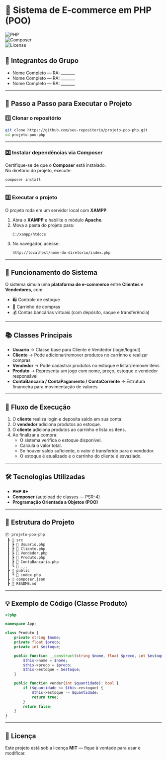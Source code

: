 # 🛒 Sistema de E-commerce em PHP (POO)

![PHP](https://img.shields.io/badge/PHP-8%2B-777BB4?logo=php&logoColor=white)  
![Composer](https://img.shields.io/badge/Composer-Autoload-orange?logo=composer)  
![License](https://img.shields.io/badge/license-MIT-green)  

## 👥 Integrantes do Grupo
- Nome Completo — RA: _______  
- Nome Completo — RA: _______  
- Nome Completo — RA: _______  

---

## 🚀 Passo a Passo para Executar o Projeto

### 1️⃣ Clonar o repositório
```bash
git clone https://github.com/seu-repositorio/projeto-poo-php.git
cd projeto-poo-php
```

---

### 2️⃣ Instalar dependências via Composer
Certifique-se de que o **Composer** está instalado.  
No diretório do projeto, execute:

```bash
composer install
```

---

### 3️⃣ Executar o projeto
O projeto roda em um servidor local com **XAMPP**.

1. Abra o **XAMPP** e habilite o módulo **Apache**.  
2. Mova a pasta do projeto para:
   ```
   C:/xampp/htdocs
   ```
3. No navegador, acesse:
   ```
   http://localhost/nome-do-diretorio/index.php
   ```

---

## 📌 Funcionamento do Sistema

O sistema simula uma **plataforma de e-commerce** entre **Clientes** e **Vendedores**, com:

- 🛍️ Controle de estoque  
- 🛒 Carrinho de compras  
- 💰 Contas bancárias virtuais (com depósito, saque e transferência)  

---

## 📚 Classes Principais

- **Usuario** → Classe base para Cliente e Vendedor (login/logout)  
- **Cliente** → Pode adicionar/remover produtos no carrinho e realizar compras  
- **Vendedor** → Pode cadastrar produtos no estoque e listar/remover itens  
- **Produto** → Representa um jogo com nome, preço, estoque e vendedor responsável  
- **ContaBancaria / ContaPagamento / ContaCorrente** → Estrutura financeira para movimentação de valores  

---

## 🔄 Fluxo de Execução

1. O **cliente** realiza login e deposita saldo em sua conta.  
2. O **vendedor** adiciona produtos ao estoque.  
3. O **cliente** adiciona produtos ao carrinho e lista os itens.  
4. Ao finalizar a compra:  
   - O sistema verifica o estoque disponível.  
   - Calcula o valor total.  
   - Se houver saldo suficiente, o valor é transferido para o vendedor.  
   - O estoque é atualizado e o carrinho do cliente é esvaziado.  

---

## 🛠️ Tecnologias Utilizadas

- **PHP 8+**  
- **Composer** (autoload de classes — PSR-4)  
- **Programação Orientada a Objetos (POO)**  

---

## 📂 Estrutura do Projeto

```
📦 projeto-poo-php
 ┣ 📂 src
 ┃ ┣ 📜 Usuario.php
 ┃ ┣ 📜 Cliente.php
 ┃ ┣ 📜 Vendedor.php
 ┃ ┣ 📜 Produto.php
 ┃ ┣ 📜 ContaBancaria.php
 ┃ ┗ 📜 ...
 ┣ 📂 public
 ┃ ┗ 📜 index.php
 ┣ 📜 composer.json
 ┣ 📜 README.md
```

---

## 💡 Exemplo de Código (Classe Produto)

```php
<?php

namespace App;

class Produto {
    private string $nome;
    private float $preco;
    private int $estoque;

    public function __construct(string $nome, float $preco, int $estoque) {
        $this->nome = $nome;
        $this->preco = $preco;
        $this->estoque = $estoque;
    }

    public function vender(int $quantidade): bool {
        if ($quantidade <= $this->estoque) {
            $this->estoque -= $quantidade;
            return true;
        }
        return false;
    }
}
```

---

## 📜 Licença
Este projeto está sob a licença **MIT** — fique à vontade para usar e modificar.
